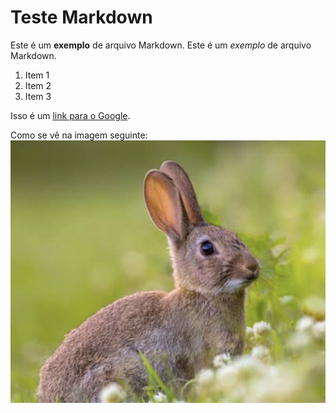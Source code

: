 # Teste Markdown

Este é um **exemplo** de arquivo Markdown.
Este é um *exemplo* de arquivo Markdown.

1. Item 1
2. Item 2
3. Item 3

Isso é um [link para o Google](https://www.google.com).

Como se vê na imagem seguinte: ![imagem dum coelho](imagem.png) 
